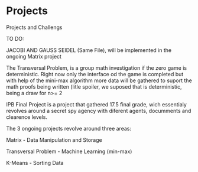 # Projects
Projects and Challengs


TO DO:

JACOBI AND GAUSS SEIDEL (Same File), will be implemented in the ongoing Matrix project

The Transversal Problem, is a group math investigation if the zero game is deterministic. Right now only the interface od the game is completed but with help of the mini-max algorithm more data will be gathered to suport the math proofs being written (litle spoiler, we suposed that is deterministic, being a draw for n>= 2

IPB Final Project is a project that gathered 17.5 final grade, wich essentialy revolves around a secret spy agency with diferent agents, documments and clearence levels.




The 3 ongoing projects revolve around three areas:

Matrix - Data Manipulation and Storage

Transversal Problem - Machine Learning (min-max)

K-Means - Sorting Data
